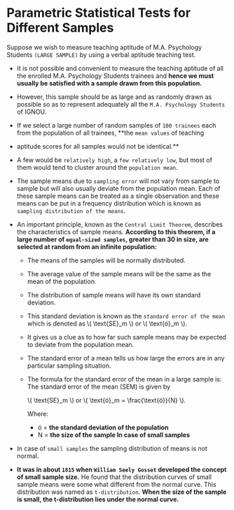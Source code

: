 # Parametric Statistical Tests for Different Samples
Suppose we wish to measure  teaching aptitude of  M.A. Psychology Students `(LARGE SAMPLE)`  by using a verbal aptitude teaching test.

- It is not possible and convenient to measure the teaching aptitude of all the enrolled M.A. Psychology Students trainees and **hence we must
usually be satisfied with a sample drawn from this population.**

- However, this sample should be as large and as randomly drawn as possible so as to represent adequately all the `M.A. Psychology Students` of
IGNOU.

- If we select a large number of random samples of `100 trainees` each from the population of all trainees, **the `mean values` of teaching
- aptitude scores for all samples would not be identical.**

- A few would be `relatively high`, a `few relatively low`, but most of them would tend to cluster around the `population mean`.

- The sample means due to `sampling error` will not vary from sample to sample but will also usually deviate from the population mean.
Each of these sample means can be treated as a single observation and these means can be put in a frequency distribution which is known as
`sampling distribution of the means`.

- An important principle, known as the `Central Limit Theorem`, describes the characteristics of sample means. **According to this theorem,
if a large number of `equal-sized samples`, greater than 30 in size, are selected at random from an infinite population:**
    - The means of the samples will be normally distributed.
    - The average value of the sample means will be the same as the mean of the population.
    - The distribution of sample means will have its own standard deviation.
    - This standard deviation is known as the `standard error of the mean` which is denoted as \\( \text{SE}_m \\) or \\( \text{ó}_m \\).
    - It gives us a clue as to how far such sample means may be expected to deviate from the population mean.
    - The standard error of a mean tells us how large the errors are in any particular sampling situation.
    - The formula for the standard error of the mean in a large sample is:
The standard error of the mean (SEM) is given by

       \\( \text{SE}_m \\) or \\( \text{ó}_m = \frac{\text{ó}}{N} \\).

        Where:
        - ó = **the standard deviation of the population**
        - N = **the size of the sample In case of small samples**

- In case of `small samples` the sampling distribution of means is not normal.

- **It was in about `1815` when `William Seely Gosset` developed the concept of small sample size.** He found that the distribution curves of
small sample means were some what different from the normal curve. This distribution was named as `t-distribution`. **When the size of the sample
is small, the t-distribution lies under the normal curve.**



